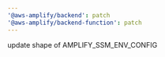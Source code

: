 ```yaml
---
'@aws-amplify/backend': patch
'@aws-amplify/backend-function': patch
---
```


update shape of AMPLIFY_SSM_ENV_CONFIG
